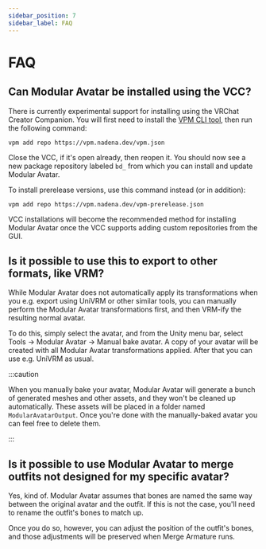 ```yaml
---
sidebar_position: 7
sidebar_label: FAQ
---
```


# FAQ

## Can Modular Avatar be installed using the VCC?

There is currently experimental support for installing using the VRChat Creator Companion.
You will first need to install the [VPM CLI tool](https://vcc.docs.vrchat.com/vpm/cli/), then run the following command:

```
vpm add repo https://vpm.nadena.dev/vpm.json
```

Close the VCC, if it's open already, then reopen it. You should now see a new package repository labeled `bd_` from which you can
install and update Modular Avatar.

To install prerelease versions, use this command instead (or in addition):

```
vpm add repo https://vpm.nadena.dev/vpm-prerelease.json
```

VCC installations will become the recommended method for installing Modular Avatar once the VCC supports adding custom repositories
from the GUI.

## Is it possible to use this to export to other formats, like VRM?

While Modular Avatar does not automatically apply its transformations when you e.g. export using UniVRM or other similar tools,
you can manually perform the Modular Avatar transformations first, and then VRM-ify the resulting normal avatar.

To do this, simply select the avatar, and from the Unity menu bar, select Tools -> Modular Avatar -> Manual bake avatar.
A copy of your avatar will be created with all Modular Avatar transformations applied. After that you can use e.g. UniVRM as usual.

:::caution

When you manually bake your avatar, Modular Avatar will generate a bunch of generated meshes and other assets, and they won't be cleaned up automatically.
These assets will be placed in a folder named `ModularAvatarOutput`. Once you're done with the manually-baked avatar you can feel free to delete them.

:::

## Is it possible to use Modular Avatar to merge outfits not designed for my specific avatar?

Yes, kind of. Modular Avatar assumes that bones are named the same way between the original avatar and the outfit. If this is not the case, you'll need to rename the outfit's bones to match up.

Once you do so, however, you can adjust the position of the outfit's bones, and those adjustments will be preserved when Merge Armature runs.